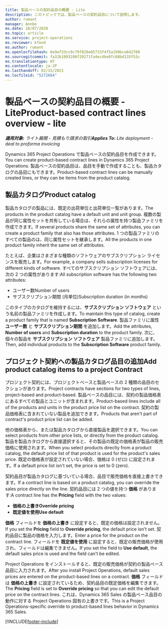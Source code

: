 ```yaml
---
title: 製品ベースの契約品目の概要 - Lite
description: このトピックでは、製品ベースの契約品目について説明します。
author: rumant
manager: Annbe
ms.date: 10/07/2020
ms.topic: article
ms.service: project-operations
ms.reviewer: kfend
ms.author: rumant
ms.openlocfilehash: 6e9ef33cc9c79f828e85733f4f5a199bce842700
ms.sourcegitcommit: fa32b1893286f20271fa4ec4be8fc68bd135f53c
ms.translationtype: HT
ms.contentlocale: ja-JP
ms.lasthandoff: 02/15/2021
ms.locfileid: "5272664"
---
```

# <a name="product-based-contract-lines-overview---lite"></a><span data-ttu-id="7582f-103">製品ベースの契約品目の概要 - Lite</span><span class="sxs-lookup"><span data-stu-id="7582f-103">Product-based contract lines overview - lite</span></span>

<span data-ttu-id="7582f-104">_**適用対象:** ライト展開 - 見積もり請求の取引_</span><span class="sxs-lookup"><span data-stu-id="7582f-104">_**Applies To:** Lite deployment - deal to proforma invoicing_</span></span>

<span data-ttu-id="7582f-105">Dynamics 365 Project Operations で製品ベースの契約品目を作成できます。</span><span class="sxs-lookup"><span data-stu-id="7582f-105">You can create product-based contract lines in Dynamics 365 Project Operations.</span></span> <span data-ttu-id="7582f-106">製品ベースの契約品目は、品目を手動で作成することも、製品カタログの品目にもできます。</span><span class="sxs-lookup"><span data-stu-id="7582f-106">Product-based contract lines can be manually created lines, or they can be items from the product catalog.</span></span>

## <a name="product-catalog"></a><span data-ttu-id="7582f-107">製品カタログ</span><span class="sxs-lookup"><span data-stu-id="7582f-107">Product catalog</span></span>

<span data-ttu-id="7582f-108">製品カタログの製品には、既定の出荷単位と出荷単位一覧があります。</span><span class="sxs-lookup"><span data-stu-id="7582f-108">The products in the product catalog have a default unit and unit group.</span></span> <span data-ttu-id="7582f-109">複数の製品が同じ属性セットを共有している場合は、それらの属性を持つ製品ファミリを作成できます。</span><span class="sxs-lookup"><span data-stu-id="7582f-109">If several products share the same set of attributes, you can create a product family that also has those attributes.</span></span> <span data-ttu-id="7582f-110">1 つの製品ファミリのすべての製品のは、同じ属性セットを継承します。</span><span class="sxs-lookup"><span data-stu-id="7582f-110">All the products in one product family inherit the same set of attributes.</span></span>

<span data-ttu-id="7582f-111">たとえば、企業はさまざまな種類のソフトウェアのサブスクリプション ライセンスを販売します。</span><span class="sxs-lookup"><span data-stu-id="7582f-111">For example, a company sells subscription licenses for different kinds of software.</span></span> <span data-ttu-id="7582f-112">すべてのサブスクリプション ソフトウェアには、次の 2 つの属性があります:</span><span class="sxs-lookup"><span data-stu-id="7582f-112">All subscription software has the following two attributes:</span></span>

- <span data-ttu-id="7582f-113">ユーザー数</span><span class="sxs-lookup"><span data-stu-id="7582f-113">Number of users</span></span>
- <span data-ttu-id="7582f-114">サブスクリプション期間 (月単位)</span><span class="sxs-lookup"><span data-stu-id="7582f-114">Subscription duration (in months)</span></span>

<span data-ttu-id="7582f-115">このタイプのカタログを維持するには、**サブスクリプション ソフトウェア** という名前の製品ファミリを作成します。</span><span class="sxs-lookup"><span data-stu-id="7582f-115">To maintain this type of catalog, create a product family that is named **Subscription Software**.</span></span> <span data-ttu-id="7582f-116">製品ファミリに属性 **ユーザー数** と **サブスクリプション期間** を追加します。</span><span class="sxs-lookup"><span data-stu-id="7582f-116">Add the attributes, **Number of users** and **Subscription duration** to the product family.</span></span> <span data-ttu-id="7582f-117">次に、個々の製品を **サブスクリプション ソフトウェア** 製品ファミリに追加します。</span><span class="sxs-lookup"><span data-stu-id="7582f-117">Then, add individual products to the **Subscription Software** product family.</span></span>

## <a name="add-product-catalog-items-to-a-project-contract"></a><span data-ttu-id="7582f-118">プロジェクト契約への製品カタログ品目の追加</span><span class="sxs-lookup"><span data-stu-id="7582f-118">Add product catalog items to a project Contract</span></span>

<span data-ttu-id="7582f-119">プロジェクト契約には、プロジェクトベースと製品ベースの 2 種類の品目のセクションがあります。</span><span class="sxs-lookup"><span data-stu-id="7582f-119">Project contracts have sections for two types of lines, project-based and product-based.</span></span> <span data-ttu-id="7582f-120">製品ベースの品目には、契約の製品価格表にあるすべての製品とユニットが含まれます。</span><span class="sxs-lookup"><span data-stu-id="7582f-120">Product-based lines include all of the products and units in the product price list on the contract.</span></span> <span data-ttu-id="7582f-121">契約の製品価格表に含まれていない製品を追加できます。</span><span class="sxs-lookup"><span data-stu-id="7582f-121">Products that aren't part of contract's product price list can be added.</span></span>

<span data-ttu-id="7582f-122">他の価格表から、または製品カタログから直接製品を選択できます。</span><span class="sxs-lookup"><span data-stu-id="7582f-122">You can select products from other price lists, or directly from the product catalog.</span></span> <span data-ttu-id="7582f-123">製品を製品カタログから直接選択すると、その製品の既定の価格表が製品の販売価格に使用されます。</span><span class="sxs-lookup"><span data-stu-id="7582f-123">When you select products directly from a product catalog, the default price list of that product is used for the product's sales price.</span></span> <span data-ttu-id="7582f-124">既定の価格表が設定されていない場合、価格は 0 (ゼロ) に設定されます。</span><span class="sxs-lookup"><span data-stu-id="7582f-124">If a default price list isn't set, the price is set to 0 (zero).</span></span>

<span data-ttu-id="7582f-125">契約品目が製品カタログに基づいている場合、品目で販売価格を直接上書きできます。</span><span class="sxs-lookup"><span data-stu-id="7582f-125">If a contract line is based on a product catalog, you can override the sales price directly on the line.</span></span> <span data-ttu-id="7582f-126">契約品目には 2 つの値を持つ **価格** があります:</span><span class="sxs-lookup"><span data-stu-id="7582f-126">A contract line has the **Pricing** field with the two values:</span></span>

- <span data-ttu-id="7582f-127">**価格の上書き**</span><span class="sxs-lookup"><span data-stu-id="7582f-127">**Override pricing**</span></span>
- <span data-ttu-id="7582f-128">**既定値を使用**</span><span class="sxs-lookup"><span data-stu-id="7582f-128">**Use default**</span></span>

<span data-ttu-id="7582f-129">**価格** フィールドを **価格の上書き** に設定すると、既定の価格は設定されません。</span><span class="sxs-lookup"><span data-stu-id="7582f-129">If you set the **Pricing** field to **Override pricing**, the default price isn't set.</span></span> <span data-ttu-id="7582f-130">契約品目に製品の価格を入力します。</span><span class="sxs-lookup"><span data-stu-id="7582f-130">Enter a price for the product on the contract line.</span></span> <span data-ttu-id="7582f-131">フィールドを **既定値を使用** に設定すると、既定の販売価格が使用され、フィールドは編集できません。</span><span class="sxs-lookup"><span data-stu-id="7582f-131">If you set the field to **Use default**, the default sales price is used and the field can't be edited.</span></span>

<span data-ttu-id="7582f-132">Project Operations をインストールすると、既定の販売価格が契約の製品ベース品目に入力されます。</span><span class="sxs-lookup"><span data-stu-id="7582f-132">After you install Project Operations, default sales prices are entered on the product-based lines on a contract.</span></span> <span data-ttu-id="7582f-133">**価格** フィールドは **価格の上書き** に設定されているため、契約品目の既定価格を編集できます。</span><span class="sxs-lookup"><span data-stu-id="7582f-133">The **Pricing** field is set to **Override pricing** so that you can edit the default price on the contract lines.</span></span> <span data-ttu-id="7582f-134">これは、Dynamics 365 Sales の製品ベース品目の動作に対する Project Operations 固有の上書きです。</span><span class="sxs-lookup"><span data-stu-id="7582f-134">This is a Project Operations-specific override to product-based lines behavior in Dynamics 365 Sales.</span></span>


[!INCLUDE[footer-include](../../includes/footer-banner.md)]